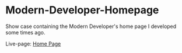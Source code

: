 # Modern-Developer-Homepage

Show case containing the Modern Developer's home page I developed some times ago.

Live-page: [Home Page](https://gabrieleromeo.github.io/Modern-Developer-Homepage/)

